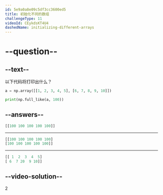 ```yaml
---
id: 5e9a0a8e09c5df3cc3600ed5
title: 初始化不同的数组
challengeType: 11
videoId: CEykdsKT4U4
dashedName: initializing-different-arrays
---
```


# --question--

## --text--

以下代码将打印出什么？

```py
a = np.array([[1, 2, 3, 4, 5], [6, 7, 8, 9, 10]])

print(np.full_like(a, 100))
```

## --answers--

```py
[[100 100 100 100 100]]
```

---

```py
[[100 100 100 100 100]
[100 100 100 100 100]]
```

---

```py
[[ 1  2  3  4  5]
[ 6  7 20  9 10]]
```

## --video-solution--

2

